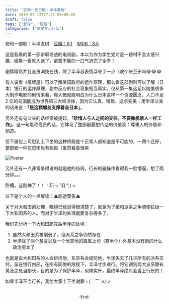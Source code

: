 ```yaml
---
title: "安利一部日剧：半泽直树"
date: 2019-05-13T17:27:55+08:00
draft: false
tags: ["影评", "随笔"]
categories: ["随便写点什么"]
---
```

<!-- 
<img alt="" src="https://mogeko.github.io/blog-images/r/064/" >
<span class="spoiler" ></span>
&emsp;&emsp;
 -->

安利一部剧：半泽直树&emsp;[豆瓣：9.1](https://movie.douban.com/subject/24697949/)&emsp;[IMDB：8.5](https://www.imdb.com/title/tt2930136/)

这是我看的第一部讲职场战的电视剧。本以为作为学生党对这一题材不会太感兴趣，结果一看就入迷了，欲罢不能的一口气追完了全季！

剧情精彩并且全员演技在线，除了半泽叔表情浮夸了一点（收个账至于吗😂😂😂

有人说看《纸牌屋》可以了解美国政府的运作原理，那么看这部剧则可以了解（日本）银行的运作原理，剧中反应的社会现象相当真实。仅从第一集这足以媲美很多大制作电影的剧情来看，你大概就能明白为什么日本这样一个资源匮乏，人口不足 2 亿的岛国能成为世界第三大经济体，因为它认真、精致、追求完美；用半泽父亲的话来说：**「是这颗螺丝支撑着全日本」**。

另外还有句父亲的话经常被提起，**「珍惜人与人之间的交往，不要像机器人一样工作」**，这一句堪称高贵的话，它体现了整部剧最想传达的价值观：尊重人的价值和创造。

但下属怼上司怼到土下坐的这种桥段是个正常人都知道是不可能的，一两个还好，整部剧一种在怼未免有些假（虽然看着很爽

<img alt="Poster" src="https://mogeko.github.io/blog-images/r/064/poster_2.jpg" >

<br>

另外还有一点非常值得说的就是他的结局，行长的骚操作看得我一脸懵逼，想了两分钟。。。

卧槽，这剧神了！！！Σ(っ °Д °;)っ

以下是个人的一点解读：⚠剧透警告⚠

<div class="spoiler"><p>关于对大和田的处理，眼镜已经说得很清楚了，就是为了缓和派系之争顺便拉拢一下大和田系的人。而对于半泽的处理就要复杂得多了。</p>
<p>我们先分析一下大和田跪完后半泽的处境：</p>
<ol>
<li>虽然大和田系被削弱了，但派系之争仍然存在</li>
<li>半泽除了两个基友以及一个欣赏他的直属上司（算半个）外基本没有别的什么政治资本了</li>
</ol>
<p>也就是说大和田系的人会排挤他，东京系会提防他，半泽失去了几乎所有的派系支持。留在银行内部，在所有同僚的敌视下，半泽寸步难行。将它调到两大派系鞭长莫及之处当部长，目的是为了保护半泽，似降实升，最终半泽绝对会当上行长的！</p></div>

如果半泽不当行长，我给大家土下坐谢罪ヽ(｀⌒´メ)ノ







<br>

<center>  ·End·  </center>